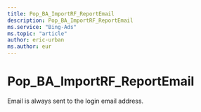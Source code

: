 ```yaml
---
title: Pop_BA_ImportRF_ReportEmail
description: Pop_BA_ImportRF_ReportEmail
ms.service: "Bing-Ads"
ms.topic: "article"
author: eric-urban
ms.author: eur
---
```


# Pop_BA_ImportRF_ReportEmail

Email is always sent to the login email address.


